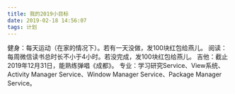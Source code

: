 ```yaml
---
title: 我的2019小目标
date: 2019-02-18 14:56:07
tags: 计划
---
```

健身：每天运动（在家的情况下）。若有一天没做，发100块红包给燕儿。
阅读：每周微信读书总时长不小于4小时。若没完成，发100块红包给燕儿。
吉他：截止2019年12月31日，能熟练弹唱《成都》。
专业：学习研究Service、View系统、Activity Manager Service、Window Manager Service、Package Manager Service。
